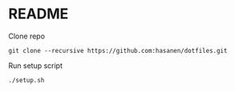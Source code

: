 # README

Clone repo
    
    git clone --recursive https://github.com:hasanen/dotfiles.git

Run setup script

    ./setup.sh
